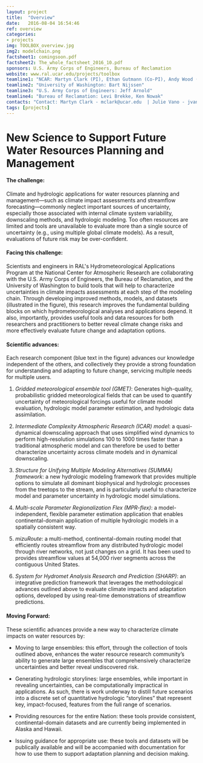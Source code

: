 ```yaml
---
layout: project
title:  "Overview"
date:   2016-08-04 16:54:46
ref: overview
categories:
- projects
img: TOOLBOX_overview.jpg
img2: modelchain.png
factsheet1: comingsoon.pdf
factsheet2: The_whole_factsheet_2016_10.pdf
sponsors: U.S. Army Corps of Engineers, Bureau of Reclamation
website: www.ral.ucar.edu/projects/toolbox
teamline1: "NCAR: Martyn Clark (PI), Ethan Gutmann (Co-PI), Andy Wood (Co-PI), Andy Newman, Naoki Mizukami, Julie Vano"
teamline2: "University of Washington: Bart Nijssen"
teamline3: "U.S. Army Corps of Engineers: Jeff Arnold"
teamline4: "Bureau of Reclamation: Levi Brekke, Ken Nowak"
contacts: "Contact: Martyn Clark - mclark@ucar.edu  | Julie Vano - jvano@ucar.edu"
tags: [projects]
---
```


# New Science to Support Future Water Resources Planning and Management 

#### **The challenge:** 

Climate and hydrologic applications for water resources planning and management—such as climate impact assessments and streamflow forecasting—commonly neglect important sources of uncertainty, especially those associated with internal climate system variability, downscaling methods, and hydrologic modeling.  Too often resources are limited and tools are unavailable to evaluate more than a single source of uncertainty (e.g., using multiple global climate models).  As a result, evaluations of future risk may be over-confident.

#### **Facing this challenge:**

Scientists and engineers in RAL's Hydrometeorological Applications Program at the National Center for Atmospheric Research are collaborating with the U.S. Army Corps of Engineers, the Bureau of Reclamation, and the University of Washington to build tools that will help to characterize uncertainties in climate impacts assessments at each step of the modeling chain. Through developing improved methods, models, and datasets (illustrated in the figure), this research improves the fundamental building blocks on which hydrometeorological analyses and applications depend. It also, importantly, provides useful tools and data resources for both researchers and practitioners to better reveal climate change risks and more effectively evaluate future change and adaptation options.

#### **Scientific advances:**

Each research component (blue text in the figure) advances our knowledge independent of the others, and collectively they provide a strong foundation for understanding and adapting to future change, servicing multiple needs for multiple users.

1.	*Gridded meteorological ensemble tool (GMET)*: Generates high-quality, probabilistic gridded meteorological fields that can be used to quantify uncertainty of meteorological forcings useful for climate model evaluation, hydrologic model parameter estimation, and hydrologic data assimilation.

2.  *Intermediate Complexity Atmospheric Research (ICAR) model*: a quasi-dynamical downscaling approach that uses simplified wind dynamics to perform high-resolution simulations 100 to 1000 times faster than a traditional atmospheric model and can therefore be used to better characterize uncertainty across climate models and in dynamical downscaling.

3.	*Structure for Unifying Multiple Modeling Alternatives (SUMMA) framework*: a new hydrologic modeling framework that provides multiple options to simulate all dominant biophysical and hydrologic processes from the treetops to the stream, and is particularly useful to characterize model and parameter uncertainty in hydrologic model simulations.

4.	*Multi-scale Parameter Regionalization Flex (MPR-flex)*: a model-independent, flexible parameter estimation application that enables continental-domain application of multiple hydrologic models in a spatially consistent way.

5.	*mizuRoute*: a multi-method, continental-domain routing model that efficiently routes streamflow from any distributed hydrologic model through river networks, not just changes on a grid.  It has been used to provides streamflow values at 54,000 river segments across the contiguous United States.

6.	*System for Hydromet Analysis Research and Prediction (SHARP)*: an integrative prediction framework that leverages the methodological advances outlined above to evaluate climate impacts and adaptation options, developed by using real-time demonstrations of streamflow predictions.


#### **Moving Forward:** 

These scientific advances provide a new way to characterize climate impacts on water resources by:

*   Moving to large ensembles: this effort, through the collection of tools outlined above, enhances the water resource research community’s ability to generate large ensembles that comprehensively characterize uncertainties and better reveal undiscovered risk.

*   Generating hydrologic storylines: large ensembles, while important in revealing uncertainties, can be computationally impractical in applications.  As such, there is work underway to distill future scenarios into a discrete set of quantitative hydrologic “storylines” that represent key, impact-focused, features from the full range of scenarios.

*   Providing resources for the entire Nation: these tools provide consistent, continental-domain datasets and are currently being implemented in Alaska and Hawaii.

*   Issuing guidance for appropriate use: these tools and datasets will be publically available and will be accompanied with documentation for how to use them to support adaptation planning and decision making.
